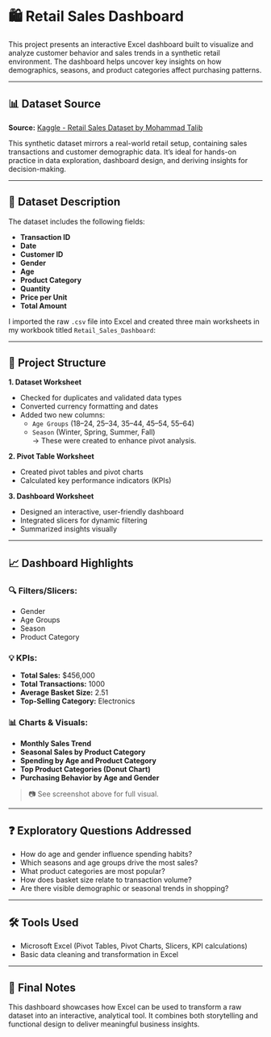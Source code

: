 # 🛍️ Retail Sales Dashboard

This project presents an interactive Excel dashboard built to visualize and analyze customer behavior and sales trends in a synthetic retail environment. The dashboard helps uncover key insights on how demographics, seasons, and product categories affect purchasing patterns.



---

## 📊 Dataset Source

**Source:** [Kaggle - Retail Sales Dataset by Mohammad Talib](https://www.kaggle.com/datasets/mohammadtalib786/retail-sales-dataset)

This synthetic dataset mirrors a real-world retail setup, containing sales transactions and customer demographic data. It’s ideal for hands-on practice in data exploration, dashboard design, and deriving insights for decision-making.

---

## 🧾 Dataset Description

The dataset includes the following fields:

- **Transaction ID**
- **Date**
- **Customer ID**
- **Gender**
- **Age**
- **Product Category**
- **Quantity**
- **Price per Unit**
- **Total Amount**

I imported the raw `.csv` file into Excel and created three main worksheets in my workbook titled `Retail_Sales_Dashboard`:

---

## 🧱 Project Structure

**1. Dataset Worksheet**  
- Checked for duplicates and validated data types  
- Converted currency formatting and dates  
- Added two new columns:  
  - `Age Groups` (18–24, 25–34, 35–44, 45–54, 55–64)  
  - `Season` (Winter, Spring, Summer, Fall)  
  → These were created to enhance pivot analysis.

**2. Pivot Table Worksheet**  
- Created pivot tables and pivot charts  
- Calculated key performance indicators (KPIs)

**3. Dashboard Worksheet**  
- Designed an interactive, user-friendly dashboard  
- Integrated slicers for dynamic filtering  
- Summarized insights visually

---

## 📈 Dashboard Highlights

### 🔍 Filters/Slicers:
- Gender
- Age Groups
- Season
- Product Category

### 💡 KPIs:
- **Total Sales:** $456,000  
- **Total Transactions:** 1000  
- **Average Basket Size:** 2.51  
- **Top-Selling Category:** Electronics

### 📊 Charts & Visuals:
- **Monthly Sales Trend**
- **Seasonal Sales by Product Category**
- **Spending by Age and Product Category**
- **Top Product Categories (Donut Chart)**
- **Purchasing Behavior by Age and Gender**

> 📷 See screenshot above for full visual.

---

## ❓ Exploratory Questions Addressed

- How do age and gender influence spending habits?
- Which seasons and age groups drive the most sales?
- What product categories are most popular?
- How does basket size relate to transaction volume?
- Are there visible demographic or seasonal trends in shopping?

---

## 🛠 Tools Used

- Microsoft Excel (Pivot Tables, Pivot Charts, Slicers, KPI calculations)
- Basic data cleaning and transformation in Excel

---

## 💬 Final Notes

This dashboard showcases how Excel can be used to transform a raw dataset into an interactive, analytical tool. It combines both storytelling and functional design to deliver meaningful business insights.
